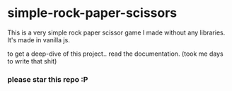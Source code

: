 # simple-rock-paper-scissors
This is a very simple rock paper scissor game I made without any libraries. It's made in vanilla js.  


to get a deep-dive of this project.. read the documentation. (took me days to write that shit)

### please star this repo :P
